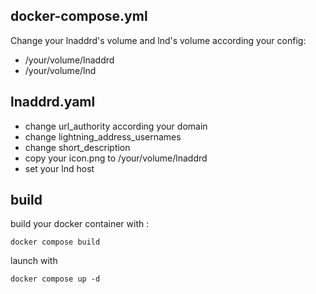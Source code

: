## docker-compose.yml

Change your lnaddrd's volume and lnd's volume according your config:

* /your/volume/lnaddrd 
* /your/volume/lnd

## lnaddrd.yaml

* change url_authority according your domain
* change lightning_address_usernames
* change short_description
* copy your icon.png to /your/volume/lnaddrd
* set your lnd host

## build

build your docker container with :

```docker compose build```

launch with

```docker compose up -d```
